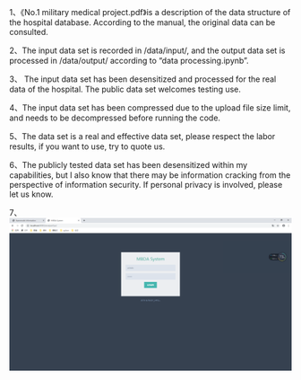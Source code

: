 1、《No.1 military medical project.pdf》is a description of the data structure of the hospital database. According to the manual, the original data can be consulted.

2、The input data set is recorded in /data/input/, and the output data set is processed in /data/output/ according to “data processing.ipynb”.

3、 The input data set has been desensitized and processed for the real data of the hospital. The public data set welcomes testing use.

4、The input data set has been compressed due to the upload file size limit, and needs to be decompressed before running the code.

5、The data set is a real and effective data set, please respect the labor results, if you want to use, try to quote us.

6、The publicly tested data set has been desensitized within my capabilities, but I also know that there may be information cracking from the perspective of information security. If personal privacy is involved, please let us know.


7、[![Watch the video](https://github.com/gsz12/ICC_test/blob/master/1.png)](https://youtu.be/7YA-7aAAd8s)
